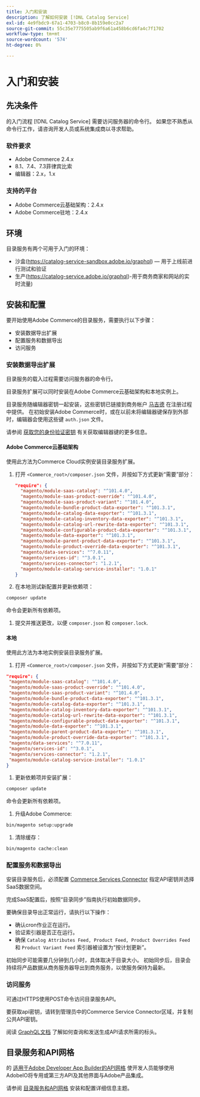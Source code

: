 ```yaml
---
title: 入门和安装
description: 了解如何安装 [!DNL Catalog Service]
exl-id: 4e9fbdc9-67a1-4703-b8c0-8b159e0cc2a7
source-git-commit: 55c35e7775505ab9f6a61a458b6cd6fa4c7f1702
workflow-type: tm+mt
source-wordcount: '574'
ht-degree: 0%

---
```


# 入门和安装

## 先决条件

的入门流程 [!DNL Catalog Service] 需要访问服务器的命令行。 如果您不熟悉从命令行工作，请咨询开发人员或系统集成商以寻求帮助。

### 软件要求

- Adobe Commerce 2.4.x
- 8.1、7.4、7.3菲律宾比索
- 编辑器：2.x，1.x

### 支持的平台

- Adobe Commerce云基础架构：2.4.x
- Adobe Commerce驻地：2.4.x

## 环境

目录服务有两个可用于入门的环境：

- 沙盒(https://catalog-service-sandbox.adobe.io/graphql) — 用于上线前进行测试和验证
- 生产(https://catalog-service.adobe.io/graphql)-用于商务商家和网站的实时流量)

## 安装和配置

要开始使用Adobe Commerce的目录服务，需要执行以下步骤：

- 安装数据导出扩展
- 配置服务和数据导出
- 访问服务

### 安装数据导出扩展

目录服务的载入过程需要访问服务器的命令行。

目录服务扩展可以同时安装在Adobe Commerce云基础架构和本地实例上。

目录服务随编辑器密钥一起安装，这些密钥已链接到商务帐户 [马吉德](https://developer.adobe.com/commerce/marketplace/guides/sellers/profile-personal/#field-descriptions) 在注册过程中提供。 在初始安装Adobe Commerce时，或在以前未将编辑器键保存到外部时，编辑器会使用这些键 `auth.json` 文件。

请参阅 [获取您的身份验证密钥](https://experienceleague.adobe.com/docs/commerce-operations/installation-guide/prerequisites/authentication-keys.html) 有关获取编辑器键的更多信息。

#### Adobe Commerce云基础架构

使用此方法为Commerce Cloud实例安装目录服务扩展。

1. 打开 `<Commerce_root>/composer.json` 文件，并按如下方式更新“需要”部分：

   ```json
   "require": {
     "magento/module-saas-catalog": "^101.4.0",
     "magento/module-saas-product-override": "^101.4.0",
     "magento/module-saas-product-variant": "^101.4.0",
     "magento/module-bundle-product-data-exporter": "^101.3.1",
     "magento/module-catalog-data-exporter": "^101.3.1",
     "magento/module-catalog-inventory-data-exporter": "^101.3.1",
     "magento/module-catalog-url-rewrite-data-exporter": "^101.3.1",
     "magento/module-configurable-product-data-exporter": "^101.3.1",
     "magento/module-data-exporter": "^101.3.1",
     "magento/module-parent-product-data-exporter": "^101.3.1",
     "magento/module-product-override-data-exporter": "^101.3.1",
     "magento/data-services": "^7.0.11",
     "magento/services-id": "^3.0.1",
     "magento/services-connector": "1.2.1",
     "magento/module-catalog-service-installer": "1.0.1"
   }
   ```

1. 在本地测试新配置并更新依赖项：

```bash
composer update
```

命令会更新所有依赖项。

1. 提交并推送更改，以便 `composer.json` 和 `composer.lock`.

#### 本地

使用此方法为本地实例安装目录服务扩展。

1. 打开 `<Commerce_root>/composer.json` 文件，并按如下方式更新“需要”部分：

```json
"require": {
 "magento/module-saas-catalog": "^101.4.0",
 "magento/module-saas-product-override": "^101.4.0",
 "magento/module-saas-product-variant": "^101.4.0",
 "magento/module-bundle-product-data-exporter": "^101.3.1",
 "magento/module-catalog-data-exporter": "^101.3.1",
 "magento/module-catalog-inventory-data-exporter": "^101.3.1",
 "magento/module-catalog-url-rewrite-data-exporter": "^101.3.1",
 "magento/module-configurable-product-data-exporter": "^101.3.1",
 "magento/module-data-exporter": "^101.3.1",
 "magento/module-parent-product-data-exporter": "^101.3.1",
 "magento/module-product-override-data-exporter": "^101.3.1",
 "magento/data-services": "^7.0.11",
 "magento/services-id": "^3.0.1",
 "magento/services-connector": "1.2.1",
 "magento/module-catalog-service-installer": "1.0.1"
}
```

1. 更新依赖项并安装扩展：

```bash
composer update
```

命令会更新所有依赖项。

1. 升级Adobe Commerce:

```bash
bin/magento setup:upgrade
```

1. 清除缓存：

```bash
bin/magento cache:clean
```

### 配置服务和数据导出

安装目录服务后，必须配置 [Commerce Services Connector](https://experienceleague.adobe.com/docs/commerce-merchant-services/user-guides/integration-services/saas.html#apikey) 指定API密钥并选择SaaS数据空间。

完成SaaS配置后，按照“目录同步”指南执行初始数据同步。

要确保目录导出正常运行，请执行以下操作：

- 确认cron作业正在运行。
- 验证索引器是否正在运行。
- 确保 `Catalog Attributes Feed, Product Feed, Product Overrides Feed`和 `Product Variant Feed` 索引器被设置为“按计划更新”。

初始同步可能需要几分钟到几小时，具体取决于目录大小。 初始同步后，目录会持续将产品数据从商务服务器导出到商务服务，以使服务保持为最新。

### 访问服务

可通过HTTPS使用POST命令访问目录服务API。

要获取api密钥，请转到管理员中的Commerce Service Connector区域，并复制公共API密钥。

阅读 [GraphQL文档](https://developer.adobe.com/commerce/webapi/graphql/) 了解如何查询和发送生成API请求所需的标头。

## 目录服务和API网格

的 [适用于Adobe Developer App Builder的API网格](https://developer.adobe.com/graphql-mesh-gateway/gateway/overview/) 使开发人员能够使用AdobeIO将专用或第三方API及其他界面与Adobe产品集成。

请参阅  [目录服务和API网格](mesh.md) 安装和配置详细信息主题。

